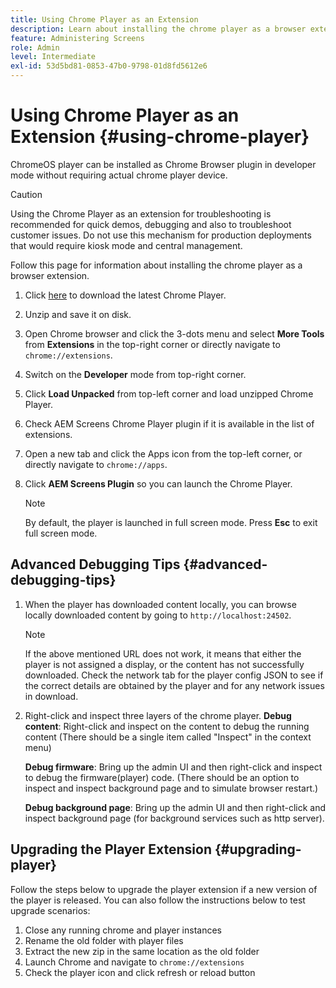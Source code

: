 ```yaml
---
title: Using Chrome Player as an Extension
description: Learn about installing the chrome player as a browser extension for AEM Screens.
feature: Administering Screens
role: Admin
level: Intermediate
exl-id: 53d5bd81-0853-47b0-9798-01d8fd5612e6
---
```

# Using Chrome Player as an Extension {#using-chrome-player}

ChromeOS player can be installed as Chrome Browser plugin in developer mode without requiring actual chrome player device. 

 >[!CAUTION]
 >
 > Using the Chrome Player as an extension for troubleshooting is recommended for quick demos, debugging and also to troubleshoot customer issues. Do not use this mechanism for production deployments that would require kiosk mode and central management.

Follow this page for information about installing the chrome player as a browser extension.

1. Click [here](https://download.macromedia.com/screens/) to download the latest Chrome Player.

1. Unzip and save it on disk.

1. Open Chrome browser and click the 3-dots menu and select **More Tools** from **Extensions** in the top-right corner or directly navigate to `chrome://extensions`.

1. Switch on the **Developer** mode from top-right corner.

1. Click **Load Unpacked** from top-left corner and load unzipped Chrome Player.

1. Check AEM Screens Chrome Player plugin if it is available in the list of extensions.

1. Open a new tab and click the Apps icon from the top-left corner, or directly navigate to `chrome://apps`.

1. Click **AEM Screens Plugin** so you can launch the Chrome Player.

   >[!NOTE]
   >
   > By default, the player is launched in full screen mode. Press **Esc** to exit full screen mode.


## Advanced Debugging Tips {#advanced-debugging-tips}

1. When the player has downloaded content locally, you can browse locally downloaded content by going to `http://localhost:24502`.

   >[!NOTE]
   >
   > If the above mentioned URL does not work, it means that either the player is not assigned a display, or the content has not successfully downloaded. Check the network tab for the player config JSON to see if the correct details are obtained by the player and for any network issues in download.

1. Right-click and inspect three layers of the chrome player.
   **Debug content**: Right-click and inspect on the content to debug the running content (There should be a single item called "Inspect" in the context menu)

   **Debug firmware**: Bring up the admin UI and then right-click and inspect to debug the firmware(player) code. (There should be an option to inspect and inspect background page and to simulate browser restart.)

   **Debug background page**: Bring up the admin UI and then right-click and inspect background page (for background services such as http server).

## Upgrading the Player Extension {#upgrading-player}

Follow the steps below to upgrade the player extension if a new version of the player is released. You can also follow the instructions below to test upgrade scenarios:

1. Close any running chrome and player instances
1. Rename the old folder with player files
1. Extract the new zip in the same location as the old folder
1. Launch Chrome and navigate to `chrome://extensions`
1. Check the player icon and click refresh or reload button
